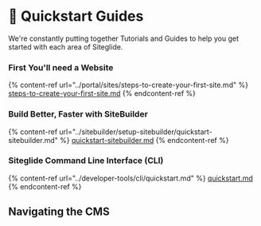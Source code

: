# 🚀 Quickstart Guides

We're constantly putting together Tutorials and Guides to help you get started with each area of Siteglide.

### First You'll need a Website

{% content-ref url="../portal/sites/steps-to-create-your-first-site.md" %}
[steps-to-create-your-first-site.md](../portal/sites/steps-to-create-your-first-site.md)
{% endcontent-ref %}

### Build Better, Faster with SiteBuilder

{% content-ref url="../sitebuilder/setup-sitebuilder/quickstart-sitebuilder.md" %}
[quickstart-sitebuilder.md](../sitebuilder/setup-sitebuilder/quickstart-sitebuilder.md)
{% endcontent-ref %}

### Siteglide Command Line Interface (CLI)

{% content-ref url="../developer-tools/cli/quickstart.md" %}
[quickstart.md](../developer-tools/cli/quickstart.md)
{% endcontent-ref %}

## Navigating the CMS

